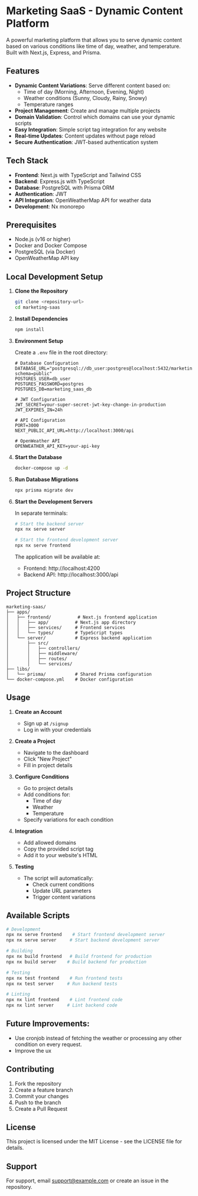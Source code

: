 # Marketing SaaS - Dynamic Content Platform

A powerful marketing platform that allows you to serve dynamic content based on various conditions like time of day, weather, and temperature. Built with Next.js, Express, and Prisma.

## Features

- **Dynamic Content Variations**: Serve different content based on:
  - Time of day (Morning, Afternoon, Evening, Night)
  - Weather conditions (Sunny, Cloudy, Rainy, Snowy)
  - Temperature ranges
- **Project Management**: Create and manage multiple projects
- **Domain Validation**: Control which domains can use your dynamic scripts
- **Easy Integration**: Simple script tag integration for any website
- **Real-time Updates**: Content updates without page reload
- **Secure Authentication**: JWT-based authentication system

## Tech Stack

- **Frontend**: Next.js with TypeScript and Tailwind CSS
- **Backend**: Express.js with TypeScript
- **Database**: PostgreSQL with Prisma ORM
- **Authentication**: JWT
- **API Integration**: OpenWeatherMap API for weather data
- **Development**: Nx monorepo

## Prerequisites

- Node.js (v16 or higher)
- Docker and Docker Compose
- PostgreSQL (via Docker)
- OpenWeatherMap API key

## Local Development Setup

1. **Clone the Repository**

   ```bash
   git clone <repository-url>
   cd marketing-saas
   ```

2. **Install Dependencies**

   ```bash
   npm install
   ```

3. **Environment Setup**

   Create a `.env` file in the root directory:

   ```env
   # Database Configuration
   DATABASE_URL="postgresql://db_user:postgres@localhost:5432/marketing_saas_db?schema=public"
   POSTGRES_USER=db_user
   POSTGRES_PASSWORD=postgres
   POSTGRES_DB=marketing_saas_db

   # JWT Configuration
   JWT_SECRET=your-super-secret-jwt-key-change-in-production
   JWT_EXPIRES_IN=24h

   # API Configuration
   PORT=3000
   NEXT_PUBLIC_API_URL=http://localhost:3000/api

   # OpenWeather API
   OPENWEATHER_API_KEY=your-api-key
   ```

4. **Start the Database**

   ```bash
   docker-compose up -d
   ```

5. **Run Database Migrations**

   ```bash
   npx prisma migrate dev
   ```

6. **Start the Development Servers**

   In separate terminals:

   ```bash
   # Start the backend server
   npx nx serve server

   # Start the frontend development server
   npx nx serve frontend
   ```

   The application will be available at:

   - Frontend: http://localhost:4200
   - Backend API: http://localhost:3000/api

## Project Structure

```
marketing-saas/
├── apps/
│   ├── frontend/          # Next.js frontend application
│   │   ├── app/          # Next.js app directory
│   │   ├── services/     # Frontend services
│   │   └── types/        # TypeScript types
│   └── server/           # Express backend application
│       ├── src/
│       │   ├── controllers/
│       │   ├── middleware/
│       │   ├── routes/
│       │   └── services/
├── libs/
│   └── prisma/           # Shared Prisma configuration
└── docker-compose.yml    # Docker configuration
```

## Usage

1. **Create an Account**

   - Sign up at `/signup`
   - Log in with your credentials

2. **Create a Project**

   - Navigate to the dashboard
   - Click "New Project"
   - Fill in project details

3. **Configure Conditions**

   - Go to project details
   - Add conditions for:
     - Time of day
     - Weather
     - Temperature
   - Specify variations for each condition

4. **Integration**

   - Add allowed domains
   - Copy the provided script tag
   - Add it to your website's HTML

5. **Testing**
   - The script will automatically:
     - Check current conditions
     - Update URL parameters
     - Trigger content variations

## Available Scripts

```bash
# Development
npx nx serve frontend    # Start frontend development server
npx nx serve server     # Start backend development server

# Building
npx nx build frontend   # Build frontend for production
npx nx build server    # Build backend for production

# Testing
npx nx test frontend    # Run frontend tests
npx nx test server     # Run backend tests

# Linting
npx nx lint frontend    # Lint frontend code
npx nx lint server     # Lint backend code
```

## Future Improvements:

- Use cronjob instead of fetching the weather or processing any other condition on every request.
- Improve the ux

## Contributing

1. Fork the repository
2. Create a feature branch
3. Commit your changes
4. Push to the branch
5. Create a Pull Request

## License

This project is licensed under the MIT License - see the LICENSE file for details.

## Support

For support, email support@example.com or create an issue in the repository.
